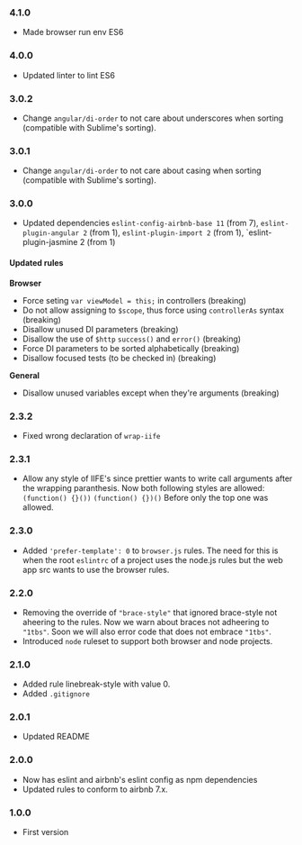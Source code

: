 ### 4.1.0
* Made browser run env ES6

### 4.0.0
* Updated linter to lint ES6

### 3.0.2
* Change `angular/di-order` to not care about underscores when sorting (compatible with Sublime's sorting).


### 3.0.1
* Change `angular/di-order` to not care about casing when sorting (compatible with Sublime's sorting).

### 3.0.0
* Updated dependencies `eslint-config-airbnb-base 11` (from 7), `eslint-plugin-angular 2` (from 1), `eslint-plugin-import 2` (from 1), `eslint-plugin-jasmine 2 (from 1)

#### Updated rules

**Browser**

* Force seting `var viewModel = this;` in controllers (breaking)
* Do not allow assigning to `$scope`, thus force using `controllerAs` syntax (breaking)
* Disallow unused DI parameters (breaking)
* Disallow the use of `$http` `success()` and `error()` (breaking)
* Force DI parameters to be sorted alphabetically (breaking)
* Disallow focused tests (to be checked in) (breaking)

**General**

* Disallow unused variables except when they're arguments (breaking)


### 2.3.2
* Fixed wrong declaration of `wrap-iife`

### 2.3.1
* Allow any style of IIFE's since prettier wants to write call arguments after the wrapping paranthesis.
	Now both following styles are allowed:
	`(function() {}())`
	`(function() {})()`
	Before only the top one was allowed.

### 2.3.0
* Added `'prefer-template': 0` to `browser.js` rules. The need for this is when the root `eslintrc` of a project uses the node.js rules but the web app src wants to use the browser rules.

### 2.2.0
* Removing the override of `"brace-style"` that ignored brace-style not aheering to the rules. Now we warn about braces not adheering to `"1tbs"`. Soon we will also error code that does not embrace `"1tbs"`.
* Introduced `node` ruleset to support both browser and node projects.

### 2.1.0
* Added rule linebreak-style with value 0.
* Added `.gitignore`

### 2.0.1
* Updated README

### 2.0.0
* Now has eslint and airbnb's eslint config as npm dependencies
* Updated rules to conform to airbnb 7.x.


### 1.0.0
* First version
